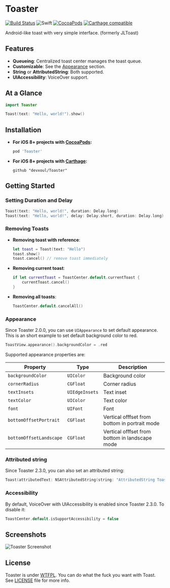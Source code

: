 Toaster
=======

[![Build Status](https://travis-ci.org/devxoul/Toaster.svg?branch=master)](https://travis-ci.org/devxoul/Toaster)
![Swift](https://img.shields.io/badge/Swift-5.0-orange.svg)
[![CocoaPods](https://img.shields.io/cocoapods/v/Toaster.svg?style=flat)](https://cocoapods.org/?q=name%3AToaster%20author%3Adevxoul)
[![Carthage compatible](https://img.shields.io/badge/Carthage-compatible-4BC51D.svg?style=flat)](https://github.com/Carthage/Carthage)

Android-like toast with very simple interface. (formerly JLToast)


Features
--------

- **Queueing**: Centralized toast center manages the toast queue.
- **Customizable**: See the [Appearance](#appearance) section.
- **String** or **AttributedString**: Both supported.
- **UIAccessibility**: VoiceOver support.


At a Glance
-----------

```swift
import Toaster

Toast(text: "Hello, world!").show()
```


Installation
------------

- **For iOS 8+ projects with [CocoaPods](https://cocoapods.org):**

    ```ruby
    pod 'Toaster'
    ```

- **For iOS 8+ projects with [Carthage](https://github.com/Carthage/Carthage):**

    ```
    github "devxoul/Toaster"
    ```


Getting Started
---------------

### Setting Duration and Delay

```swift
Toast(text: "Hello, world!", duration: Delay.long)
Toast(text: "Hello, world!", delay: Delay.short, duration: Delay.long)
```

### Removing Toasts

- **Removing toast with reference**:

    ```swift
    let toast = Toast(text: "Hello")
    toast.show()
    toast.cancel() // remove toast immediately
    ```
    
- **Removing current toast**:

    ```swift
    if let currentToast = ToastCenter.default.currentToast {
        currentToast.cancel()
    }
    ```
    
- **Removing all toasts**:

    ```swift
    ToastCenter.default.cancelAll()
    ```

### Appearance

Since Toaster 2.0.0, you can use `UIAppearance` to set default appearance. This is an short example to set default background color to red.

```swift
ToastView.appearance().backgroundColor = .red
```

Supported appearance properties are:

| Property | Type | Description |
|---|---|---|
| `backgroundColor` | `UIColor` | Background color |
| `cornerRadius` | `CGFloat` | Corner radius |
| `textInsets` | `UIEdgeInsets` | Text inset |
| `textColor` | `UIColor` | Text color |
| `font` | `UIFont` | Font |
| `bottomOffsetPortrait` | `CGFloat` | Vertical offfset from bottom in portrait mode |
| `bottomOffsetLandscape` | `CGFloat` | Vertical offfset from bottom in landscape mode |

### Attributed string

Since Toaster 2.3.0, you can also set an attributed string:

```swift
Toast(attributedText: NSAttributedString(string: "AttributedString Toast", attributes: [NSAttributedString.Key.backgroundColor: UIColor.yellow]))
```

### Accessibility

By default, VoiceOver with UIAccessibility is enabled since Toaster 2.3.0. To disable it:
```swift
ToastCenter.default.isSupportAccessibility = false
```


Screenshots
-----------

![Toaster Screenshot](https://raw.github.com/devxoul/Toaster/master/Screenshots/Toaster.png)


License
-------

Toaster is under [WTFPL](http://www.wtfpl.net/). You can do what the fuck you want with Toast. See [LICENSE](LICENSE) file for more info.
